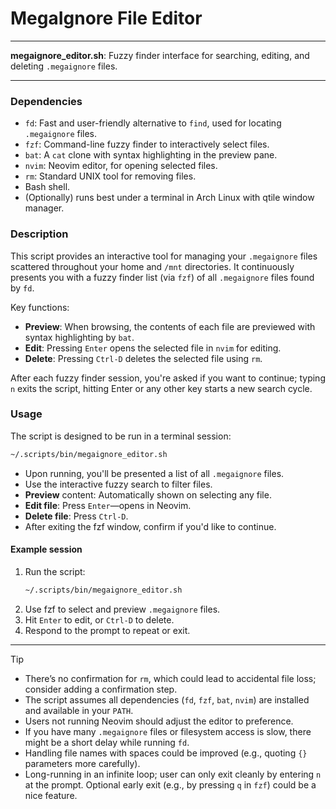 # MegaIgnore File Editor

---

**megaignore_editor.sh**: Fuzzy finder interface for searching, editing, and deleting `.megaignore` files.

---

### Dependencies

- `fd`: Fast and user-friendly alternative to `find`, used for locating `.megaignore` files.
- `fzf`: Command-line fuzzy finder to interactively select files.
- `bat`: A `cat` clone with syntax highlighting in the preview pane.
- `nvim`: Neovim editor, for opening selected files.
- `rm`: Standard UNIX tool for removing files.
- Bash shell.
- (Optionally) runs best under a terminal in Arch Linux with qtile window manager.

### Description

This script provides an interactive tool for managing your `.megaignore` files scattered throughout your home and `/mnt` directories. It continuously presents you with a fuzzy finder list (via `fzf`) of all `.megaignore` files found by `fd`. 

Key functions:
- **Preview**: When browsing, the contents of each file are previewed with syntax highlighting by `bat`.
- **Edit**: Pressing `Enter` opens the selected file in `nvim` for editing.
- **Delete**: Pressing `Ctrl-D` deletes the selected file using `rm`.

After each fuzzy finder session, you're asked if you want to continue; typing `n` exits the script, hitting Enter or any other key starts a new search cycle.

### Usage

The script is designed to be run in a terminal session:

```sh
~/.scripts/bin/megaignore_editor.sh
```

- Upon running, you'll be presented a list of all `.megaignore` files.
- Use the interactive fuzzy search to filter files.
- **Preview** content: Automatically shown on selecting any file.
- **Edit file**: Press `Enter`—opens in Neovim.
- **Delete file**: Press `Ctrl-D`.
- After exiting the fzf window, confirm if you'd like to continue.

#### Example session

1. Run the script:
    ```sh
    ~/.scripts/bin/megaignore_editor.sh
    ```
2. Use fzf to select and preview `.megaignore` files.
3. Hit `Enter` to edit, or `Ctrl-D` to delete.
4. Respond to the prompt to repeat or exit.

---

> [!TIP]
> 
> - There’s no confirmation for `rm`, which could lead to accidental file loss; consider adding a confirmation step.
> - The script assumes all dependencies (`fd`, `fzf`, `bat`, `nvim`) are installed and available in your `PATH`.
> - Users not running Neovim should adjust the editor to preference.
> - If you have many `.megaignore` files or filesystem access is slow, there might be a short delay while running `fd`.
> - Handling file names with spaces could be improved (e.g., quoting `{}` parameters more carefully).
> - Long-running in an infinite loop; user can only exit cleanly by entering `n` at the prompt. Optional early exit (e.g., by pressing `q` in `fzf`) could be a nice feature.